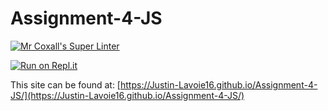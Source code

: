 # Assignment-4-JS

[![Mr Coxall's Super Linter](https://github.com/Justin-Lavoie16/Assignment-4-JS/workflows/Mr%20Coxall's%20Super%20Linter/badge.svg)](https://github.com/Justin-Lavoie16/Assignment-4-JS/actions)

[![Run on Repl.it](https://repl.it/badge/github/Justin-Lavoie16/Assignment-4-JS)](https://repl.it/github/Justin-Lavoie16/Assignment-4-JS)

This site can be found at: [https://Justin-Lavoie16.github.io/Assignment-4-JS/](https://Justin-Lavoie16.github.io/Assignment-4-JS/)
